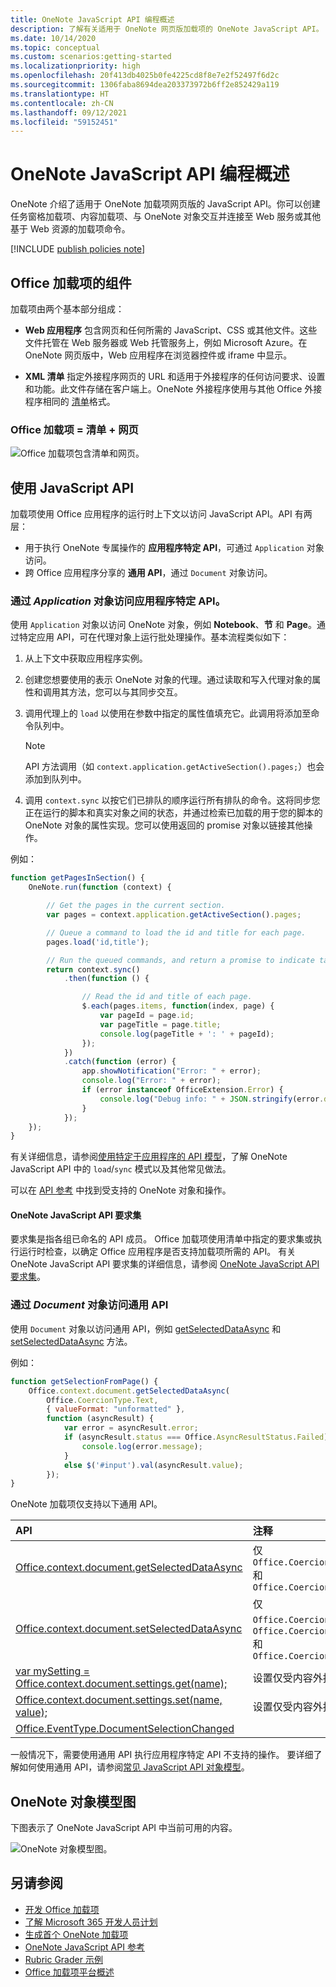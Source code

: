 ```yaml
---
title: OneNote JavaScript API 编程概述
description: 了解有关适用于 OneNote 网页版加载项的 OneNote JavaScript API。
ms.date: 10/14/2020
ms.topic: conceptual
ms.custom: scenarios:getting-started
ms.localizationpriority: high
ms.openlocfilehash: 20f413db4025b0fe4225cd8f8e7e2f52497f6d2c
ms.sourcegitcommit: 1306faba8694dea203373972b6ff2e852429a119
ms.translationtype: HT
ms.contentlocale: zh-CN
ms.lasthandoff: 09/12/2021
ms.locfileid: "59152451"
---
```

# <a name="onenote-javascript-api-programming-overview"></a>OneNote JavaScript API 编程概述

OneNote 介绍了适用于 OneNote 加载项网页版的 JavaScript API。你可以创建任务窗格加载项、内容加载项、与 OneNote 对象交互并连接至 Web 服务或其他基于 Web 资源的加载项命令。

[!INCLUDE [publish policies note](../includes/note-publish-policies.md)]

## <a name="components-of-an-office-add-in"></a>Office 加载项的组件

加载项由两个基本部分组成：

- **Web 应用程序** 包含网页和任何所需的 JavaScript、CSS 或其他文件。这些文件托管在 Web 服务器或 Web 托管服务上，例如 Microsoft Azure。在 OneNote 网页版中，Web 应用程序在浏览器控件或 iframe 中显示。

- **XML 清单** 指定外接程序网页的 URL 和适用于外接程序的任何访问要求、设置和功能。此文件存储在客户端上。OneNote 外接程序使用与其他 Office 外接程序相同的 [清单](../develop/add-in-manifests.md)格式。

### <a name="office-add-in--manifest--webpage"></a>Office 加载项 = 清单 + 网页

![Office 加载项包含清单和网页。](../images/onenote-add-in.png)

## <a name="using-the-javascript-api"></a>使用 JavaScript API

加载项使用 Office 应用程序的运行时上下文以访问 JavaScript API。API 有两层：

- 用于执行 OneNote 专属操作的 **应用程序特定 API**，可通过 `Application` 对象访问。
- 跨 Office 应用程序分享的 **通用 API**，通过 `Document` 对象访问。

### <a name="accessing-the-application-specific-api-through-the-application-object"></a>通过 *Application* 对象访问应用程序特定 API。

使用 `Application` 对象以访问 OneNote 对象，例如 **Notebook**、**节** 和 **Page**。通过特定应用 API，可在代理对象上运行批处理操作。基本流程类似如下：

1. 从上下文中获取应用程序实例。

2. 创建您想要使用的表示 OneNote 对象的代理。通过读取和写入代理对象的属性和调用其方法，您可以与其同步交互。

3. 调用代理上的 `load` 以使用在参数中指定的属性值填充它。此调用将添加至命令队列中。

   > [!NOTE]
   > API 方法调用（如 `context.application.getActiveSection().pages;`）也会添加到队列中。

4. 调用 `context.sync` 以按它们已排队的顺序运行所有排队的命令。这将同步您正在运行的脚本和真实对象之间的状态，并通过检索已加载的用于您的脚本的 OneNote 对象的属性实现。您可以使用返回的 promise 对象以链接其他操作。

例如：

```js
function getPagesInSection() {
    OneNote.run(function (context) {

        // Get the pages in the current section.
        var pages = context.application.getActiveSection().pages;

        // Queue a command to load the id and title for each page.
        pages.load('id,title');

        // Run the queued commands, and return a promise to indicate task completion.
        return context.sync()
            .then(function () {

                // Read the id and title of each page.
                $.each(pages.items, function(index, page) {
                    var pageId = page.id;
                    var pageTitle = page.title;
                    console.log(pageTitle + ': ' + pageId);
                });
            })
            .catch(function (error) {
                app.showNotification("Error: " + error);
                console.log("Error: " + error);
                if (error instanceof OfficeExtension.Error) {
                    console.log("Debug info: " + JSON.stringify(error.debugInfo));
                }
            });
    });
}
```

有关详细信息，请参阅[使用特定于应用程序的 API 模型](../develop/application-specific-api-model.md)，了解 OneNote JavaScript API 中的 `load`/`sync` 模式以及其他常见做法。

可以在 [API 参考](../reference/overview/onenote-add-ins-javascript-reference.md) 中找到受支持的 OneNote 对象和操作。

#### <a name="onenote-javascript-api-requirement-sets"></a>OneNote JavaScript API 要求集

要求集是指各组已命名的 API 成员。 Office 加载项使用清单中指定的要求集或执行运行时检查，以确定 Office 应用程序是否支持加载项所需的 API。 有关 OneNote JavaScript API 要求集的详细信息，请参阅 [OneNote JavaScript API 要求集](../reference/requirement-sets/onenote-api-requirement-sets.md)。

### <a name="accessing-the-common-api-through-the-document-object"></a>通过 *Document* 对象访问通用 API

使用 `Document` 对象以访问通用 API，例如 [getSelectedDataAsync](/javascript/api/office/office.document#getSelectedDataAsync_coercionType__options__callback_) 和 [setSelectedDataAsync](/javascript/api/office/office.document#setSelectedDataAsync_data__options__callback_) 方法。

例如：  

```js
function getSelectionFromPage() {
    Office.context.document.getSelectedDataAsync(
        Office.CoercionType.Text,
        { valueFormat: "unformatted" },
        function (asyncResult) {
            var error = asyncResult.error;
            if (asyncResult.status === Office.AsyncResultStatus.Failed) {
                console.log(error.message);
            }
            else $('#input').val(asyncResult.value);
        });
}
```

OneNote 加载项仅支持以下通用 API。

| API | 注释 |
|:------|:------|
| [Office.context.document.getSelectedDataAsync](/javascript/api/office/office.document#getSelectedDataAsync_coercionType__options__callback_) | 仅 `Office.CoercionType.Text` 和 `Office.CoercionType.Matrix` |
| [Office.context.document.setSelectedDataAsync](/javascript/api/office/office.document#setSelectedDataAsync_data__options__callback_) | 仅 `Office.CoercionType.Text`、`Office.CoercionType.Image` 和 `Office.CoercionType.Html` | 
| [var mySetting = Office.context.document.settings.get(name);](/javascript/api/office/office.settings#get_name_) | 设置仅受内容外接程序支持 | 
| [Office.context.document.settings.set(name, value);](/javascript/api/office/office.settings#set_name__value_) | 设置仅受内容外接程序支持 | 
| [Office.EventType.DocumentSelectionChanged](/javascript/api/office/office.documentselectionchangedeventargs) ||

一般情况下，需要使用通用 API 执行应用程序特定 API 不支持的操作。 要详细了解如何使用通用 API，请参阅[常见 JavaScript API 对象模型](../develop/office-javascript-api-object-model.md)。

<a name="om-diagram"></a>
## <a name="onenote-object-model-diagram"></a>OneNote 对象模型图
下图表示了 OneNote JavaScript API 中当前可用的内容。

  ![OneNote 对象模型图。](../images/onenote-om.png)

## <a name="see-also"></a>另请参阅

- [开发 Office 加载项](../develop/develop-overview.md)
- [了解 Microsoft 365 开发人员计划](https://developer.microsoft.com/microsoft-365/dev-program)
- [生成首个 OneNote 加载项](../quickstarts/onenote-quickstart.md)
- [OneNote JavaScript API 参考](../reference/overview/onenote-add-ins-javascript-reference.md)
- [Rubric Grader 示例](https://github.com/OfficeDev/OneNote-Add-in-Rubric-Grader)
- [Office 加载项平台概述](../overview/office-add-ins.md)
